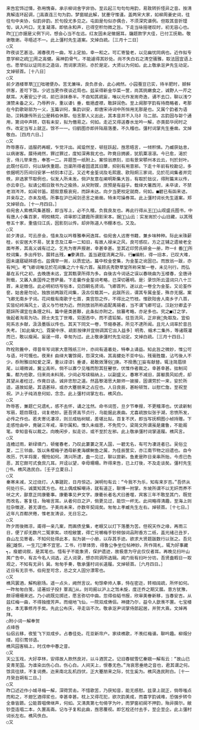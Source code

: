 <!-- { "loadSidebar": true } -->
    来告宏饰过情，弥用愧奋。承示柳词舍字非协。至云起三句句句用韵，易致转折怪异之音。按清真解连环起调，高直连三句为韵。梦窗赋此解，犹墨守惟谨。盖两宋大家，如柳周姜史词，往往句中夹协，似韵非韵。於句投尤多见之。屯田是句似亦偶合，不须深究谱例。但取其音折铿訇，讽入吟口，无复凝滞。即依永和声，已得空积勿微之旨。下走当咏摇嗟叹时，初无容心也。昨亦据是义例下问，想会心当不在远。红友固未足徵据耳。牖题款字大佳，已付工抚勒。敬谢敬谢。寻晤述不一。此上彊村先生道案。文焯白疏。［三月十二日］
    ○又
    昨夜谈艺甚洽。湘春夜月一曲，写上定拍，幸一和之。可汇寄蛰老，以见幽忧同病也。近作拟专意学柳之疏，周之高健。虽神韵骨气，不能遽得其妙处。尚不失白石之清空骚雅，取法固宜语上也。愿举似以证同志之造诣，而词家流别，亦於是定。大贤以为何如。此上敬承沤尹先生动定。文焯顿首。［十八日］
    ○又
    前夕酒楼草草，咄嗟便办。苦无兼味，良负彦会，此心阙然。小园蚕豆已实，待半肥时，撷鲜供客，差可下饭。少迟当更作夜谈近局也。兹采得新金华菜一筐，尚其挑嫩食之，诚野人一芹之献耳。大著安公子词，前已涂抹泰半。不自知其疏妄，唯以元作发耑奇逸，诵不去口，聊以浅ウ演赞未备之义。乃辱矜许，重以诿讠垂，载挹虚襟，敢辞润色。至上阕那字韵有待商略者，考那在今韵歌哿部为一义，玉篇训何，集韵训安，即唐宋诗词中所恒用无那是也。又属个韵者为语助，汉韩康传所云公是韩伯休那。俗言那人义出此，其本音并不入马礻马二部。古韵固与哿个通用，第词中声转，窃有未安，拟为僭易之。何如。走近又得送春水龙吟一解，亦类茹华闵时之作。改定当写上就正。馀不一一。归鹤图亦即并陆扇落墨，不久稽也。彊村词掌先生垂凿。文焯敬白。［四月六日。］
    ○又
    昨辱惠存，适服药再眠，乍觉汗出。闻跫然至，顿狂跃起，亟思晤言，一倾积愫。乃臧获姑息，以病谢客。展待阙然，罪过罪过，度知深弗我尤也。昨竟日拥裘，犹肌粟凛凛。今已愈，渴於言，侍儿举来告，奉答一二。并题签一纸附上。案惊翁原刻，旧有景宋鄂州本云云，刊於封叶。此既付石印，何以缺佚重题。岂渠所得者固遗其旧橥，抑别有用意邪。下走十年前有校勘记，多依据明万历间归安茅一桢刻本订正。又近考金荃词及毛熙震、欧阳炯三家词，见於花间集者并完帙，非选家节取例也，似发人所未发。倘沪友意在阐明斯集大旨，有取於拙议，得附篇末以传，亦云幸已。拟请公暇日致书为之揄扬，从臾附锲，庶预是有益乎。载绎大箸西河，未卒读，不禁老泪涔涔，如闻邻笛。题叙意极哀宛，而辞未达。向夕当更校定就商，何如。■碧已有函来诘，并亲存之，亦未及晤。所事在沪已闻剑丞言之凿凿。特未可操券耳。此上彊村词长先生道案。郑文焯顿白。［十一月四日。］
    伯宛舍人索樵风集甚殷，即当写上，必不久稽，负我良友也。再此行得从王山观盛氏图书，中有唐人小集百家，明校精完，谛审即江建霞所谓影宋本。据山云：实发耑於小山旧藏，以其残卷五十家，重值归江氏，因影刻以传。却非陈道人书棚本也。又及。
    ○又
    前夕清谈，可云彦会，惜未及以吟尊雅奉闲逸耳。伯宛舍人远寄书籍，兼乡味种种。际此米珠薪桂，长安居大不易，犹复念及江皋一二知旧，有故人禄米之风，良可感叹。方之正辅之遗坡老全面岑茶，其高义诚有过之。乞先为寄声报谢，幸甚幸甚。至其近印劳氏碎金一册，昨一纟番，所校词集，多出传钞。展转丛残，■豢满目。盖当避寇流离之际，行■编削，得一旧本，已叹大难，固未遑寤疑辨惑也。兹偶举一耑，以质宏达。篇中校金奁集，为金荃之讹固已。而放翁一跋，亦有舛。考飞卿词唯见於花间集之六十有六首。虽顾氏秀野草堂所称宋椠一卷，未见刊行。而弘基在五代之初，去晚唐未远，宜其甄录所得为多。自後古今词话之误以春晓曲为玉楼春，全唐诗附载，又羼入袁国传之菩萨曼。下走曩作金荃词考略，已深切著明。是氵录饮所云温词只八十三首，未足徵信。此必明初坊写俗本，见四朝名贤词。飞卿首列，遂以此一卷全为金荃。又论荃作奁。姑舍是勿论。独放翁两跋花间集，汲古仅载其一。此跋所云，谓其专属金荃，殊亦无据。案飞卿无南乡子词。花间载有南歌子七首，类宫怨之作，不得比之竹枝。惟欧阳舍人南乡子八首，实皆纪岭海风土，语义与竹枝为近。然则放翁所称追配禹锡者，当不谓飞卿可证。汉赵分卿孟子题辞所谓宜在条理之科。篇中是类甚夥，此条拟亦附之。拙纂考略，亦足多也。究之■订之学，後起者洵易为功。顾士夫生丁世难，穷困吝中，而不遗铅椠。往哲流风，正非衰免取及。宜伯宛系志乡献，汲汲墨版以传也。其天下同文一卷，节缩泰甚。所见不逮所闻。且元人词率於音吕失考。［如此编大、霓裳中序、疏影按律并宜侧调其它出入益多］明秀、蛾术二集外，等诸既灌而已，敢以瘦闻。妄逞一得，幸匆为过。此上敬承彊村先生动定。文焯白疏。［三月十四日。］
    ○又
    昨栓败簏中，得昔年写词家大意残纸三叶，亦间有道着处，特奉上请益。知此旨之微妙，惟公可与语，吁可慨也。夜来纟由绎大箸馀阕，怨深文绮。其高健处不亚中仙，残膏胜馥，沾丐後人不少。忝附雅旧知爱之深，重以谆谆讠垂诿，曷敢效薄俗庚。不揆愚，妄有献替。辄注简眉牍尾，以竭微诚，冀尘高听。倘不以寡ウ见嗤而恕其狂瞽欤，伏惟作者裁之。幸甚幸甚。拙制闰集，都为伧歌，归来尚未料简，少间必写续稿纳上，以副盛义。春寒不减旧，孱躯畏风如虎，却其望从者枉过，作竟日话，诚非忠恕之道。然昌黎渴思大颠师一披接，固谓劳於一来，安於所适，道故如是。其语甚辩，或亦大蹇朋来之占应也。人日良辰，甚盼顿驾，以慰伫詹。至祝至祝。沪上子纯消息何如，念念。此上彊村词掌左右。樵风白。
    ○又
    昨辱答，兼题亡兄遗札，感不去怀，诵之泫然。命书词签，旦夕节奉报，不更稽滞也。伏读新制写扇，题目既佳，词复绝妙。匪吾贤高节贞行，乌能据此衷曲。尤喜疏放似张于湖，忠愤所发，必传之作也。若夫寄讬凄凉，则兰成枯树赋，差堪比拟。百复不厌，即当写抚桐图小帧持赠。下走感怆由中，竟破三年戒，率尔属和。惟久未缀思，不免荒ウ。梁简文所谓虽是庸鲁，不能阁笔。幸知音有以裁之。向晚闲步，拟走访，或不至於左邪。此上敬承彊村词掌道履。樵风言。
    ○又
    连檐过雨，新绿填门，顿催春老，乃叹此萋萋之芜人国，一碧无名，有可为凄涟者已。吴俗立夏，二三邻曲，饭以朱樱梅子酒母新麦海螺鲥鱼之属，为佳辰筐实，亦江南节物之旧遗也。自今改历，饩羊将废，慨怆如何。清兴所逮，盍一见过，聊以尝新。鱼麦是昨日亲串所贻，今虑已色恶，其它颇可式食庶几耳。开迳以望，幸毋珊珊。昨得来告，已上灯後，不及走谈矣。彊村先生书。樵风逸民白。［壬子立夏日。］
    ○又
    秦寒未减，又过烧灯。人事蹉跎，日月惊迈。渊明句有云：“今我不为乐，知有来岁否。”吾侪从何处行乐，诚莫知其方也。枕上偶成解嘲诗，就有道正，聊博一拊掌。东坡所谓不以无奸而养不吠之犬，鄙意正同康衢事。康衢事见尹文字。康衢长者名犬曰善噬，宾客三年不敢至其门，既觉而改名，客复往，殆喻言耳。从者何日之沪，倘更见过，能饮一杯无。此间略得清趣，至海上则拉杂徵逐，甚无谓也。子美尚未来，亦数年契阔矣。匆匆上孝臧先生左右。焯顿首。［十七日。］
    近年凡百都厌倦，惟老友清谈，无日忘之。
    ○又
    昨夕雨後微凉，甫得一亲几案，而画债坌集，老眼又以灯下落墨为苦。但祝天作之缘，再雨三日，便了却无数尺二冤家矣。顷栓敝箧，得亡兄嚼梅手钞频伽词品附香方二纸，盖光绪己丑岁，自山左见寄者。不知何处得此本，拟为装一小册，以存其手迹。欲求大贤题跋数行以张之。吾兄器雄恢，一生兀聿不宜官。工书，行草体势，得鲁公争坐位帖神妙。所作简札，辄为好事藏┑。瘦碧词叙，是其笔也。惜有子不能象贤，保护遗迹，故极意为守此仅仅者耳。再晚见扫叶山房广告中，有古今名人词选，近人词录，想亦同调所选辑。阊门街有扫叶分坊，吾贤盍暇日一取观之，不知有无异讠巽。匆匆手奏，敬承彊村词长道履。文焯顿首。［六月四日。］
    近日有无京书，伯宛至可念，总之文人固分漂零也。
    ○又
    樵风罢酒，解构剧场。遥一点头，阙然言议。旬馀牵帅人事，恃在密迩，转相阔疏，所怀如何。一昨匆匆白笺，迳著奴子投扌覃高从。则司阍以沪上之驾未旋，度迁乔之期又展。意方犹豫，颇讶珊珊来迟。乃小疏既见掷还，愿言弥切中曲。忽得伯韬书报，欣审美眷新移，当春安吉。从兹红梅一曲，不得独擅芳声。而缩地飞仙，一院双成俦侣。神捷乃尔，益令人歆羡不置。七宝楼台，本无事修月手矣。先此公布庆，寻走诣不次。敬承沤尹词掌侍郎起居，并贺大熹。文焯再拜。
    ○附小词一解奉贺
    点绛唇
    仙侣云移，夜笙飞下双成步。占春佳处。花亚新帘户。家续樵歌，不羡红梅谱。聊吟趣。柳烟分缕。招引莺邻语。
    樵风园客稿上，时戊申中春之昔。
    ○又
    天公玉戏，大好亭林，安得故人款然良对，以斗酒赏之。记旧春赋雪忆秦娥一解有云：“故山已变青芜国。为谁染出伤心白。伤心白。人间天上，恨春无色。”洵哀思垂绝之音也，君其谓之何。馀具往牍，不复词费。迩来南北乱机四伏，正大蹇朋来之际，忧生奚为。樵风逸民附白。［十一月癸丑朔有二日。］
    ○又
    昨口述近作小城寻梅一解，深荷赏击。不惜歌苦，乃获知音，能无感慰。兹录上就正，倘辱嗤点而和之，不翅乞酒得浆也，幸甚幸甚。枕上又得花犯，欲次韵美成，而喜字韵诚难，恐强步转令全章皆踬。公能首唱俾继声，何如。又清真第七句倚字为叶，而梦窗初阕不押韵，殆异撰尔。敝钞壶连唱二本，久置高斋。记与子复和此曲，亟思覆视。即乞栓还付去手，至企至企。此上彊村词长左右。樵风佚白。
    ○又
